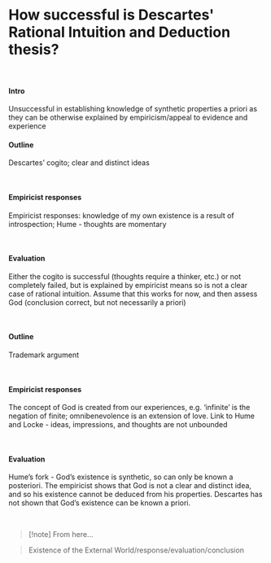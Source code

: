 # How successful is Descartes' Rational Intuition and Deduction thesis?

</br>


#### Intro

Unsuccessful in establishing knowledge of synthetic properties a priori as they can be otherwise explained by empiricism/appeal to evidence and experience
</br>

#### Outline

Descartes’ cogito; clear and distinct ideas

</br>

#### Empiricist responses

Empiricist responses: knowledge of my own existence is a result of introspection; Hume - thoughts are momentary

</br>

#### Evaluation

Either the cogito is successful (thoughts require a thinker, etc.) or not completely failed, but is explained by empiricist means so is not a clear case of rational intuition. Assume that this works for now, and then assess God (conclusion correct, but not necessarily a priori)

</br>

#### Outline

Trademark argument

</br>

#### Empiricist responses

The concept of God is created from our experiences, e.g. ‘infinite’ is the negation of finite; omnibenevolence is an extension of love. Link to Hume and Locke - ideas, impressions, and thoughts are not unbounded

</br>

#### Evaluation

Hume’s fork - God’s existence is synthetic, so can only be known a posteriori. The empiricist shows that God is not a clear and distinct idea, and so his existence cannot be deduced from his properties. Descartes has not shown that God’s existence can be known a priori.

</br>

> [!note] From here...

> 
> Existence of the External World/response/evaluation/conclusion